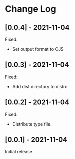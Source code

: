 # Change Log

## [0.0.4] - 2021-11-04

Fixed:

- Set output format to CJS

## [0.0.3] - 2021-11-04

Fixed:

- Add dist directory to distro

## [0.0.2] - 2021-11-04

Fixed:

- Distribute type file.

## [0.0.1] - 2021-11-04

Initial release
